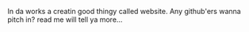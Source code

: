 In da works a creatin good thingy called website. 
Any github'ers wanna pitch in? 
read me will tell ya more...
